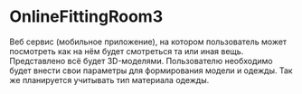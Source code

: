 # OnlineFittingRoom3
 Веб сервис (мобильное приложение), на котором пользователь может посмотреть как на нём будет смотреться та или иная вещь. Представлено всё будет 3D-моделями. Пользователю необходимо будет внести свои параметры для формирования модели и одежды. Так же планируется учитывать тип материала одежды.
